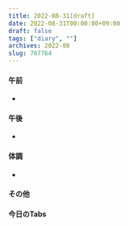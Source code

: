 ```yaml
---
title: 2022-08-31[draft]
date: 2022-08-31T00:00:00+09:00
draft: false
tags: ["diary", ""]
archives: 2022-08
slug: 767764
---
```

#### 午前
- 
#### 午後
- 
#### 体調
- 
#### その他
#### 今日のTabs